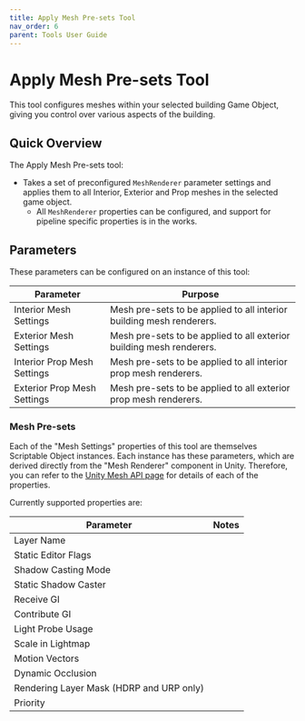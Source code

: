 ```yaml
---
title: Apply Mesh Pre-sets Tool
nav_order: 6
parent: Tools User Guide
---
```


# Apply Mesh Pre-sets Tool

This tool configures meshes within your selected building Game Object, giving you control over various aspects of the building.

## Quick Overview

The Apply Mesh Pre-sets tool:

- Takes a set of preconfigured `MeshRenderer` parameter settings and applies them to all Interior, Exterior and Prop meshes in the selected game object.
  - All `MeshRenderer` properties can be configured, and support for pipeline specific properties is in the works.

## Parameters

These parameters can be configured on an instance of this tool:

| Parameter                   | Purpose                                                      |
| --------------------------- | ------------------------------------------------------------ |
| Interior Mesh Settings      | Mesh pre-sets to be applied to all interior building mesh renderers. |
| Exterior Mesh Settings      | Mesh pre-sets to be applied to all exterior building mesh renderers. |
| Interior Prop Mesh Settings | Mesh pre-sets to be applied to all interior prop mesh renderers. |
| Exterior Prop Mesh Settings | Mesh pre-sets to be applied to all exterior prop mesh renderers. |

### Mesh Pre-sets

Each of the "Mesh Settings" properties of this tool are themselves Scriptable Object instances. Each instance has these parameters, which are derived directly from the "Mesh Renderer" component in Unity. Therefore, you can refer to the [Unity Mesh API page](https://docs.unity3d.com/6000.0/Documentation/ScriptReference/MeshRenderer.html) for details of each of the properties.

Currently supported properties are:

| Parameter                                | Notes |
| ---------------------------------------- | ----- |
| Layer Name                               |       |
| Static Editor Flags                      |       |
| Shadow Casting Mode                      |       |
| Static Shadow Caster                     |       |
| Receive GI                               |       |
| Contribute GI                            |       |
| Light Probe Usage                        |       |
| Scale in Lightmap                        |       |
| Motion Vectors                           |       |
| Dynamic Occlusion                        |       |
| Rendering Layer Mask (HDRP and URP only) |       |
| Priority                                 |       |

